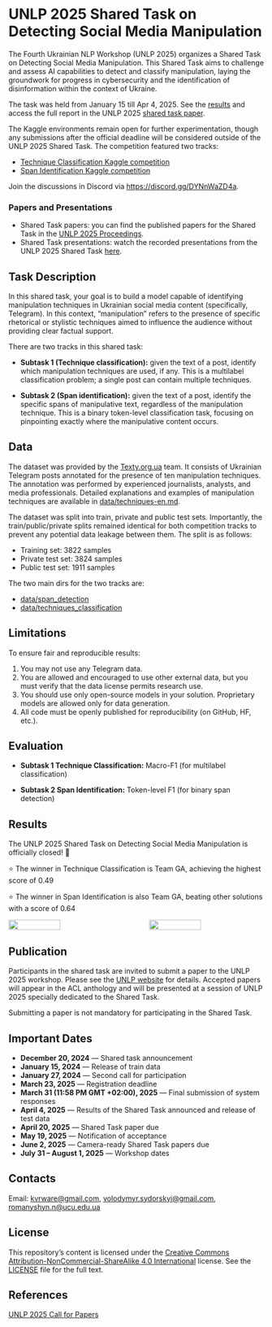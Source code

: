 # UNLP 2025 Shared Task on Detecting Social Media Manipulation

The Fourth Ukrainian NLP Workshop (UNLP 2025) organizes a Shared Task on Detecting Social Media Manipulation. This Shared Task aims to challenge and assess AI capabilities to detect and classify manipulation, laying the groundwork for progress in cybersecurity and the identification of disinformation within the context of Ukraine.

The task was held from January 15 till Apr 4, 2025. See the [results](#results) and access the full report in the UNLP 2025 [shared task paper](https://aclanthology.org/2025.unlp-1.12/).

The Kaggle environments remain open for further experimentation, though any submissions after the official deadline will be considered outside of the UNLP 2025 Shared Task.
The competition featured two tracks:
- [Technique Classification Kaggle competition](https://www.kaggle.com/t/f40f491a48b841ab938275c169d57075)
- [Span Identification Kaggle competition](https://www.kaggle.com/t/d633d1fa08cb472598e5ae3772ece142)


Join the discussions in Discord via https://discord.gg/DYNnWaZD4a.

### Papers and Presentations
- Shared Task papers: you can find the published papers for the Shared Task in the [UNLP 2025 Proceedings](https://aclanthology.org/volumes/2025.unlp-1/).
- Shared Task presentations: watch the recorded presentations from the UNLP 2025 Shared Task [here](https://www.youtube.com/playlist?list=PLr1w0qwTp9lCc4dn1B6oCd3FsJ-cxbBfP).

## Task Description

In this shared task, your goal is to build a model capable of identifying manipulation techniques in Ukrainian social media content (specifically, Telegram). In this context, “manipulation” refers to the presence of specific rhetorical or stylistic techniques aimed to influence the audience without providing clear factual support.

There are two tracks in this shared task:
- **Subtask 1 (Technique classification):** given the text of a post, identify which manipulation techniques are used, if any. This is a multilabel classification problem; a single post can contain multiple techniques.

- **Subtask 2 (Span identification):** given the text of a post, identify the specific spans of manipulative text, regardless of the manipulation technique. This is a binary token-level classification task, focusing on pinpointing exactly where the manipulative content occurs.

## Data

The dataset was provided by the [Texty.org.ua](https://texty.org.ua/) team. It consists of Ukrainian Telegram posts annotated for the presence of ten manipulation techniques. The annotation was performed by experienced journalists, analysts, and media professionals. Detailed explanations and examples of manipulation techniques are available in [data/techniques-en.md](./data/techniques-en.md).

The dataset was split into train, private and public test sets. Importantly, the train/public/private splits remained identical for both competition tracks to prevent any potential data leakage between them. The split is as follows:
- Training set: 3822 samples
- Private test set: 3824 samples
- Public test set: 1911 samples
  
The two main dirs for the two tracks are:
- [data/span_detection](./data/span_detection)
- [data/techniques_classification](./data/techniques_classification)

## Limitations

To ensure fair and reproducible results:

1. You may not use any Telegram data.
2. You are allowed and encouraged to use other external data, but you must verify that the data license permits research use.
3. You should use only open-source models in your solution. Proprietary models are allowed only for data generation.
4. All code must be openly published for reproducibility (on GitHub, HF, etc.).

## Evaluation

- **Subtask 1 Technique Classification:** Macro-F1 (for multilabel classification)

- **Subtask 2 Span Identification:** Token-level F1 (for binary span detection)

## Results

The UNLP 2025 Shared Task on Detecting Social Media Manipulation is officially closed! 🙌

⭐ The winner in Technique Classification is Team GA, achieving the highest score of 0.49

⭐ The winner in Span Identification is also Team GA, beating other solutions with a score of 0.64
<div style="display: flex; justify-content: space-between;">
    <img src="https://github.com/user-attachments/assets/0c12dcb1-7d11-4b2d-8e59-885239f5a167" width="45%" />
    <img src="https://github.com/user-attachments/assets/dffc0b7a-90e6-4c33-abc8-2a052517ed38" width="45%" />
</div>

## Publication

Participants in the shared task are invited to submit a paper to the UNLP 2025 workshop. Please see the [UNLP website](https://unlp.org.ua/call-for-papers/) for details. Accepted papers will appear in the ACL anthology and will be presented at a session of UNLP 2025 specially dedicated to the Shared Task.

Submitting a paper is not mandatory for participating in the Shared Task.

## Important Dates

- **December 20, 2024** — Shared task announcement  
- **January 15, 2024** — Release of train data  
- **January 27, 2024** — Second call for participation
- **March 23, 2025** — Registration deadline
- **March 31 (11:58 PM GMT +02:00), 2025** — Final submission of system responses  
- **April 4, 2025** — Results of the Shared Task announced and release of test data  
- **April 20, 2025** — Shared Task paper due  
- **May 19, 2025** — Notification of acceptance  
- **June 2, 2025** — Camera-ready Shared Task papers due  
- **July 31 – August 1, 2025** — Workshop dates

## Contacts

Email: [kvrware@gmail.com](mailto:kvrware@gmail.com), [volodymyr.sydorskyi@gmail.com](mailto:volodymyr.sydorskyi@gmail.com), [romanyshyn.n@ucu.edu.ua](mailto:romanyshyn.n@ucu.edu.ua)

## License

This repository’s content is licensed under the 
[Creative Commons Attribution-NonCommercial-ShareAlike 4.0 International](https://creativecommons.org/licenses/by-nc-sa/4.0/) license.
See the [LICENSE](LICENSE) file for the full text.

## References

[UNLP 2025 Call for Papers](https://unlp.org.ua/call-for-papers/)


